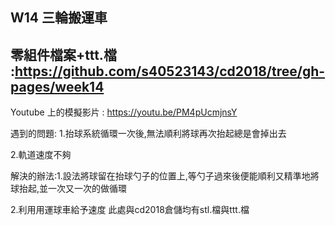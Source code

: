 ## W14 三輪搬運車

## 零組件檔案+ttt.檔 :https://github.com/s40523143/cd2018/tree/gh-pages/week14

Youtube 上的模擬影片 : https://youtu.be/PM4pUcmjnsY

遇到的問題: 1.抬球系統循環一次後,無法順利將球再次抬起總是會掉出去

2.軌道速度不夠


解決的辦法:1.設法將球留在抬球勺子的位置上,等勺子過來後便能順利又精準地將球抬起,並一次又一次的做循環

2.利用用運球車給予速度
此處與cd2018倉儲均有stl.檔與ttt.檔
